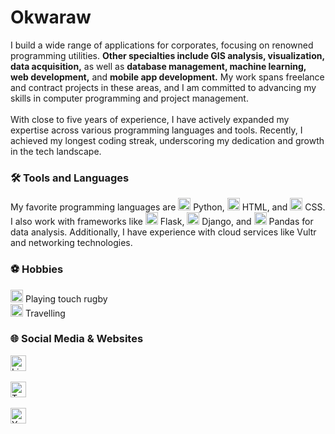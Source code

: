 <div align="left">


<h1>Okwaraw</h1>

<p>
    I build a wide range of applications for corporates, focusing on renowned programming utilities. 
    <strong>Other specialties include GIS analysis, visualization, data acquisition,</strong> as well as <strong>database management, machine learning, web development,</strong> and <strong>mobile app development.</strong> My work spans freelance and contract projects in these areas, and I am committed to advancing my skills in computer programming and project management.
    <br><br>
    With close to five years of experience, I have actively expanded my expertise across various programming languages and tools. Recently, I achieved my longest coding streak, underscoring my dedication and growth in the tech landscape.
</p>

###

<h3>🛠 Tools and Languages</h3>

<div>
    My favorite programming languages are 
    <img src="https://cdn.jsdelivr.net/gh/devicons/devicon/icons/python/python-original-wordmark.svg" height="20" alt="Python logo" /> Python, 
    <img src="https://cdn.jsdelivr.net/gh/devicons/devicon/icons/html5/html5-original-wordmark.svg" height="20" alt="HTML logo" /> HTML, and 
    <img src="https://cdn.jsdelivr.net/gh/devicons/devicon/icons/css3/css3-original-wordmark.svg" height="20" alt="CSS logo" /> CSS. 
    I also work with frameworks like 
    <img src="https://cdn.jsdelivr.net/gh/devicons/devicon/icons/flask/flask-original-wordmark.svg" height="20" alt="Flask logo" /> Flask, 
    <img src="https://cdn.jsdelivr.net/gh/devicons/devicon/icons/django/django-original.svg" height="20" alt="Django logo" /> Django, and 
    <img src="https://cdn.jsdelivr.net/gh/devicons/devicon/icons/pandas/pandas-original-wordmark.svg" height="20" alt="Pandas logo" /> Pandas for data analysis. 
    Additionally, I have experience with cloud services like Vultr and networking technologies.
</div>

###

<h3>⚽ Hobbies</h3>
  <img src="https://img.shields.io/static/v1?message=Rugby&logo=rugby&label=&color=555&logoColor=white&labelColor=&style=for-the-badge" height="20" alt="Rugby icon" /> Playing touch rugby<br>
  <img src="https://img.shields.io/static/v1?message=Traveling&logo=travel&label=&color=555&logoColor=white&labelColor=&style=for-the-badge" height="20" alt="Traveling icon" /> Travelling
</p>

###

<h3>🌐 Social Media & Websites</h3>

<p>
  <a href="https://www.linkedin.com/in/bily-okwaro-19a792299/" target="_blank">
    <img src="https://img.shields.io/static/v1?message=LinkedIn&logo=linkedin&label=&color=0077B5&logoColor=white&labelColor=&style=for-the-badge" height="25" alt="LinkedIn logo" />
  </a>
  <br><br>
  <a href="https://x.com/BilyOkwaro52736" target="_blank">
    <img src="https://img.shields.io/static/v1?message=Twitter&logo=twitter&label=&color=1DA1F2&logoColor=white&labelColor=&style=for-the-badge" height="25" alt="Twitter logo" />
  </a>
  <br><br>
  <a href="https://youtube.com/your-youtube-channel" target="_blank">
    <img src="https://img.shields.io/static/v1?message=YouTube&logo=youtube&label=&color=FF0000&logoColor=white&labelColor=&style=for-the-badge" height="25" alt="YouTube logo" />
  </a>
</p>

###

</div>

